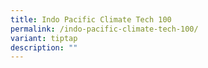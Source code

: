 ```yaml
---
title: Indo Pacific Climate Tech 100
permalink: /indo-pacific-climate-tech-100/
variant: tiptap
description: ""
---
```

